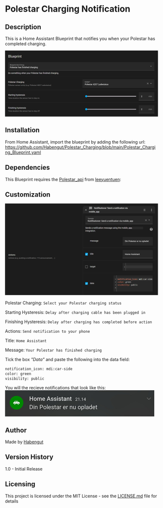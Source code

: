 # Polestar Charging Notification
## Description
This is a Home Assistant Blueprint that notifies you when your Polestar has completed charging.

![Image1](./media/setup_section.PNG)

## Installation
From Home Assistant, import the blueprint by adding the following url:
https://github.com/Habengut/Polestar_Charging/blob/main/Polestar_Charging_Blueprint.yaml

## Dependencies
This Blueprint requires the [Polestar_api](https://github.com/leeyuentuen/polestar_api) from [leeyuentuen](https://github.com/leeyuentuen):


## Customization
![Image2](./media/data_section.PNG)

Polestar Charging: `Select your Polestar charging status`

Starting Hysteresis: `Delay after charging cable has been plugged in`

Finishing Hysteresis: `Delay after charging has completed before action`

Actions:
`Send notification to your phone`

Title:
`Home Assistant`

Message:
`Your Polestar has finished charging`

Tick the box *"Data"* and paste the following into the data field:
```
notification_icon: mdi:car-side
color: green
visibility: public
```

You will the recieve notifications that look like this:
![Image3](./media/notification.PNG)

## Author
Made by [Habengut](https://github.com/Habengut)

## Version History
1.0 - Initial Release

## Licensing
This project is licensed under the MIT License - see the [LICENSE.md](./LICENSE.md) file for details
